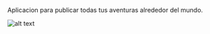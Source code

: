 Aplicacion para publicar todas tus aventuras alrededor del mundo.

![alt text](https://github.com/eduardzora/BlogDeViaje/tree/master/img/viajes.jpg)